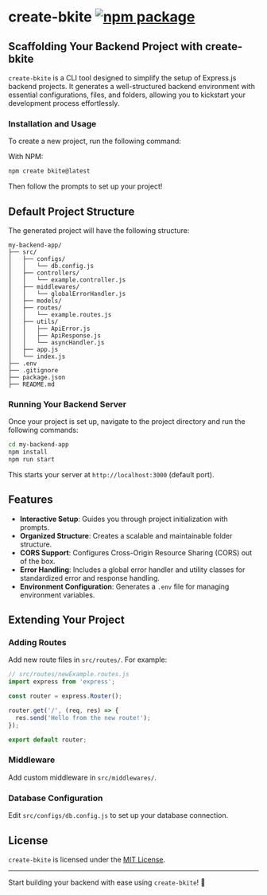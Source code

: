 # create-bkite <a href="https://npmjs.com/package/create-bkite"><img src="https://img.shields.io/npm/v/create-bkite" alt="npm package"></a>
## Scaffolding Your Backend Project with create-bkite

`create-bkite` is a CLI tool designed to simplify the setup of Express.js backend projects. It generates a well-structured backend environment with essential configurations, files, and folders, allowing you to kickstart your development process effortlessly.

### Installation and Usage

To create a new project, run the following command:

With NPM:

```bash
npm create bkite@latest
```

Then follow the prompts to set up your project!

## Default Project Structure

The generated project will have the following structure:

```
my-backend-app/
├── src/
│   ├── configs/
│   │   └── db.config.js
│   ├── controllers/
│   │   └── example.controller.js
│   ├── middlewares/
│   │   └── globalErrorHandler.js
│   ├── models/
│   ├── routes/
│   │   └── example.routes.js
│   ├── utils/
│   │   ├── ApiError.js
│   │   ├── ApiResponse.js
│   │   └── asyncHandler.js
│   ├── app.js
│   └── index.js
├── .env
├── .gitignore
├── package.json
├── README.md
```

### Running Your Backend Server

Once your project is set up, navigate to the project directory and run the following commands:

```bash
cd my-backend-app
npm install
npm run start
```

This starts your server at `http://localhost:3000` (default port).

## Features

- **Interactive Setup**: Guides you through project initialization with prompts.
- **Organized Structure**: Creates a scalable and maintainable folder structure.
- **CORS Support**: Configures Cross-Origin Resource Sharing (CORS) out of the box.
- **Error Handling**: Includes a global error handler and utility classes for standardized error and response handling.
- **Environment Configuration**: Generates a `.env` file for managing environment variables.

## Extending Your Project

### Adding Routes
Add new route files in `src/routes/`. For example:

```javascript
// src/routes/newExample.routes.js
import express from 'express';

const router = express.Router();

router.get('/', (req, res) => {
  res.send('Hello from the new route!');
});

export default router;
```

### Middleware
Add custom middleware in `src/middlewares/`.

### Database Configuration
Edit `src/configs/db.config.js` to set up your database connection.

## License

`create-bkite` is licensed under the [MIT License](LICENSE).

---

Start building your backend with ease using `create-bkite`! 🚀
